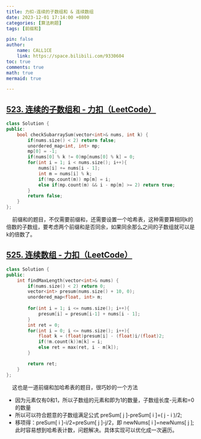 ```yaml
---
title: 力扣-连续的子数组和 & 连续数组
date: 2023-12-01 17:14:00 +0800
categories: [算法刷题]
tags: [前缀和]

pin: false
author: 
    name: CALL1CE
    link: https://space.bilibili.com/9330604
toc: true
comments: true
math: true
mermaid: true

---
```


## [523. 连续的子数组和 - 力扣（LeetCode）](https://leetcode.cn/problems/continuous-subarray-sum/)

```cpp
class Solution {
public:
    bool checkSubarraySum(vector<int>& nums, int k) {
        if(nums.size() < 2) return false;
        unordered_map<int, int> mp;
        mp[0] = -1;
        if(nums[0] % k != 0)mp[nums[0] % k] = 0;
        for(int i = 1; i < nums.size(); i++){
            nums[i] += nums[i - 1];
            int m = nums[i] % k;
            if(!mp.count(m)) mp[m] = i;
            else if(mp.count(m) && i - mp[m] >= 2) return true;
        }
        return false;
    }
};
```

    前缀和的题目，不仅需要前缀和，还需要设置一个哈希表，这种需要算相同k的倍数的子数组，要考虑两个前缀和是否同余，如果同余那么之间的子数组就可以是k的倍数了。

## [525. 连续数组 - 力扣（LeetCode）](https://leetcode.cn/problems/contiguous-array/description/)

```cpp
class Solution {
public:
    int findMaxLength(vector<int>& nums) {
        if(nums.size() < 2) return 0;
        vector<int> presum(nums.size() + 10, 0);
        unordered_map<float, int> m;
        
        for(int i = 1; i <= nums.size(); i++){
            presum[i] = presum[i-1] + nums[i - 1];
        }
        int ret = 0;
        for(int i = 0; i <= nums.size(); i++){
            float k = (float)presum[i] - (float)i/(float)2;
            if(!m.count(k))m[k] = i;
            else ret = max(ret, i - m[k]);
        }

        return ret;
    }
};
```

    这也是一道前缀和加哈希表的题目，很巧妙的一个方法

- 因为元素仅有0和1，所以子数组的元素和即为1的数量，子数组长度-元素和=0的数量
- 所以可以符合题意的子数组满足公式 preSum[ j ]-preSum[ i ]=( j - i )/2;
- 移项得：preSum[ i ]-i/2=preSum[ j ]-j/2，即 newNums[ i ]=newNums[ j ]; 此时容易想到哈希表计数，问题解决。具体实现可以优化成一次遍历。


